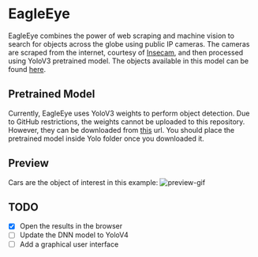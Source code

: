 # EagleEye
EagleEye combines the power of web scraping and machine vision to search for objects across the globe using public IP cameras. The cameras are scraped from the internet, courtesy of [Insecam](https://insecam.org), and then processed using YoloV3 pretrained model. The objects available in this model can be found [here](https://github.com/pjreddie/darknet/blob/master/data/coco.names).

## Pretrained Model
Currently, EagleEye uses YoloV3 weights to perform object detection. Due to GitHub restrictions, the weights cannot be uploaded to this repository. However, they can be downloaded from [this](https://pjreddie.com/media/files/yolov3.weights) url. You should place the pretrained model inside Yolo folder once you downloaded it.

## Preview
Cars are the object of interest in this example:
![preview-gif](examples/preview.gif)

## TODO
- [X] Open the results in the browser
- [ ] Update the DNN model to YoloV4
- [ ] Add a graphical user interface
